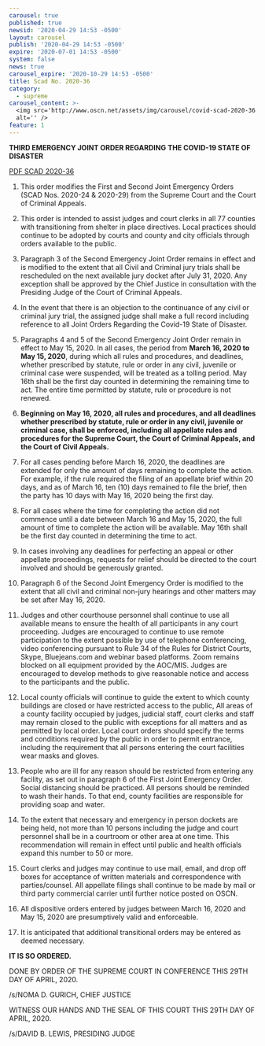 ```yaml
---
carousel: true
published: true
newsid: '2020-04-29 14:53 -0500'
layout: carousel
publish: '2020-04-29 14:53 -0500'
expire: '2020-07-01 14:53 -0500'
system: false
news: true
carousel_expire: '2020-10-29 14:53 -0500'
title: Scad No. 2020-36
category:
  - supreme
carousel_content: >-
  <img src='http://www.oscn.net/assets/img/carousel/covid-scad-2020-36.jpg'
  alt='' />
feature: 1
---
```

**THIRD EMERGENCY JOINT ORDER REGARDING** 
**THE COVID-19 STATE OF DISASTER**

[PDF SCAD 2020-36](http://www.oscn.net/images/news/SCAD-2020-36.pdf)


1.	This order modifies the First and Second Joint Emergency Orders (SCAD Nos. 2020-24 & 2020-29) from the Supreme Court and the Court of Criminal Appeals.

2.	This order is intended to assist judges and court clerks in all 77 counties with transitioning from shelter in place directives.  Local practices should continue to be adopted by courts and county and city officials through orders available to the public.  

3.	Paragraph 3 of the Second Emergency Joint Order remains in effect and is modified to the extent that all Civil and Criminal jury trials shall be rescheduled on the next available jury docket after July 31, 2020.  Any exception shall be approved by the Chief Justice in consultation with the Presiding Judge of the Court of Criminal Appeals. 

4.	In the event that there is an objection to the continuance of any civil or criminal jury trial, the assigned judge shall make a full record including reference to all Joint Orders Regarding the Covid-19 State of Disaster. 

5.	Paragraphs 4 and 5 of the Second Emergency Joint Order remain in effect to May 15, 2020.  In all cases, the period from **March 16, 2020 to May 15, 2020**, during which all rules and procedures, and deadlines, whether prescribed by statute, rule or order in any civil, juvenile or criminal case were suspended, will be treated as a tolling period.  May 16th shall be the first day counted in determining the remaining time to act.  The entire time permitted by statute, rule or procedure is not renewed.

6.	**Beginning on May 16, 2020, all rules and procedures, and all deadlines whether prescribed by statute, rule or order in any civil, juvenile or criminal case, shall be enforced, including all appellate rules and procedures for the Supreme Court, the Court of Criminal Appeals, and the Court of Civil Appeals.**

7.	For all cases pending before March 16, 2020, the deadlines are extended for only the amount of days remaining to complete the action.  For example, if the rule required the filing of an appellate brief within 20 days, and as of March 16, ten (10) days remained to file the brief, then the party has 10 days with May 16, 2020 being the first day. 

8.	For all cases where the time for completing the action did not commence until a date between March 16 and May 15, 2020, the full amount of time to complete the action will be available. May 16th shall be the first day counted in determining the time to act.  

9.	In cases involving any deadlines for perfecting an appeal or other appellate proceedings, requests for relief should be directed to the court involved and should be generously granted.

10.	Paragraph 6 of the Second Joint Emergency Order is modified to the extent that all civil and criminal non-jury hearings and other matters may be set after May 16, 2020.

11.	Judges and other courthouse personnel shall continue to use all available means to ensure the health of all participants in any court proceeding.  Judges are encouraged to continue to use remote participation to the extent possible by use of telephone conferencing, video conferencing pursuant to Rule 34 of the Rules for District Courts, Skype, Bluejeans.com and webinar based platforms. Zoom remains blocked on all equipment provided by the AOC/MIS. Judges are encouraged to develop methods to give reasonable notice and access to the participants and the public. 

12.	Local county officials will continue to guide the extent to which county buildings are closed or have restricted access to the public, All areas of a county facility occupied by judges, judicial staff, court clerks and staff may remain closed to the public with exceptions for all matters and as permitted by local order.   Local court orders should specify the terms and conditions required by the public in order to permit entrance, including the requirement that all persons entering the court facilities wear masks and gloves. 

13.	People who are ill for any reason should be restricted from entering any facility, as set out in paragraph 6 of the First Joint Emergency Order.  Social distancing should be practiced.  All persons should be reminded to wash their hands.  To that end, county facilities are responsible for providing soap and water. 

14.	To the extent that necessary and emergency in person dockets are being held, not more than 10 persons including the judge and court personnel shall be in a courtroom or other area at one time.  This recommendation will remain in effect until public and health officials expand this number to 50 or more.  

15.	Court clerks and judges may continue to use mail, email, and drop off boxes for acceptance of written materials and correspondence with parties/counsel.  All appellate filings shall continue to be made by mail or third party commercial carrier until further notice posted on OSCN. 

16.	All dispositive orders entered by judges between March 16, 2020 and May 15, 2020 are presumptively valid and enforceable.  

17.	It is anticipated that additional transitional orders may be entered as deemed necessary.  

**IT IS SO ORDERED.**  

DONE BY ORDER OF THE SUPREME COURT IN CONFERENCE THIS 29TH DAY OF APRIL, 2020.

/s/NOMA D. GURICH, CHIEF JUSTICE

WITNESS OUR HANDS AND THE SEAL OF THIS COURT THIS 29TH DAY OF APRIL, 2020. 

/s/DAVID B. LEWIS, PRESIDING JUDGE
